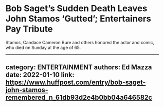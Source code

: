 # Bob Saget’s Sudden Death Leaves John Stamos ‘Gutted’; Entertainers Pay Tribute

Stamos, Candace Cameron Bure and others honored the actor and comic, who died on Sunday at the age of 65.

---
category: ENTERTAINMENT
authors: Ed Mazza
date: 2022-01-10
link: https://www.huffpost.com/entry/bob-saget-john-stamos-remembered_n_61db93d2e4b0bb04a646582c
---
